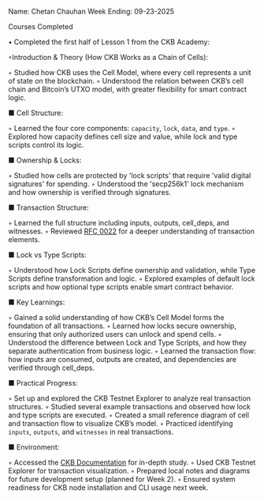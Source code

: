 Name: Chetan Chauhan
Week Ending: 09-23-2025

Courses Completed 

• Completed the first half of Lesson 1 from the CKB Academy:

  ◦Introduction & Theory (How CKB Works as a Chain of Cells):

  ◦ Studied how CKB uses the Cell Model, where every cell represents a unit of state on the blockchain.
  ◦ Understood the relation between CKB’s cell chain and Bitcoin’s UTXO model, with greater flexibility for smart contract logic.

  ■ Cell Structure:

   ◦ Learned the four core components: `capacity`, `lock`, `data`, and `type`.
   ◦ Explored how capacity defines cell size and value, while lock and type scripts control its logic.
 
  ■ Ownership & Locks:

  ◦ Studied how cells are protected by 'lock scripts' that require 'valid digital signatures' for spending.
  ◦ Understood the 'secp256k1' lock mechanism and how ownership is verified through signatures.
 
  ■ Transaction Structure:

  ◦ Learned the full structure including inputs, outputs, cell_deps, and witnesses.
  ◦ Reviewed [RFC 0022](https://github.com/nervosnetwork/rfcs/blob/master/rfcs/0022-transaction-structure/0022-transaction-structure.md) for a deeper understanding of transaction elements.

  ■ Lock vs Type Scripts:

  ◦ Understood how Lock Scripts define ownership and validation, while Type Scripts define transformation and logic.
  ◦ Explored examples of default lock scripts and how optional type scripts enable smart contract behavior.

  ■ Key Learnings:

  ◦ Gained a solid understanding of how CKB’s Cell Model forms the foundation of all transactions.
  ◦ Learned how locks secure ownership, ensuring that only authorized users can unlock and spend cells.
  ◦ Understood the difference between Lock and Type Scripts, and how they separate authentication from business logic.
  ◦ Learned the transaction flow: how inputs are consumed, outputs are created, and dependencies are verified through cell_deps.

  ■ Practical Progress:

  ◦  Set up and explored the CKB Testnet Explorer to analyze real transaction structures.
  ◦  Studied several example transactions and observed how lock and type scripts are executed.
  ◦  Created a small reference diagram of cell and transaction flow to visualize CKB’s model.
  ◦  Practiced identifying `inputs`, `outputs`, and `witnesses` in real transactions.

  ■ Environment:

  ◦ Accessed the [CKB Documentation](https://docs.nervos.org/) for in-depth study.
  ◦ Used CKB Testnet Explorer for transaction visualization.
  ◦ Prepared local notes and diagrams for future development setup (planned for Week 2).
  ◦ Ensured system readiness for CKB node installation and CLI usage next week.





  
